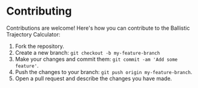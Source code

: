 # Contributing
Contributions are welcome! Here's how you can contribute to the Ballistic Trajectory Calculator:
1. Fork the repository.
2. Create a new branch: `git checkout -b my-feature-branch`
3. Make your changes and commit them: `git commit -am 'Add some feature'`.
4. Push the changes to your branch: `git push origin my-feature-branch`.
5. Open a pull request and describe the changes you have made.
